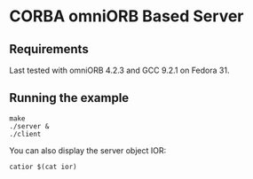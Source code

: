 # CORBA omniORB Based Server

## Requirements

Last tested with omniORB 4.2.3 and GCC 9.2.1 on Fedora 31.

## Running the example

```shell
make
./server &
./client
```

You can also display the server object IOR:

```shell
catior $(cat ior)
```
